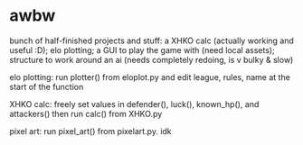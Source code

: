# awbw

bunch of half-finished projects and stuff:
a XHKO calc (actually working and useful :D);
elo plotting;
a GUI to play the game with (need local assets);
structure to work around an ai (needs completely redoing, is v bulky & slow)


elo plotting:
run plotter() from eloplot.py and edit league, rules, name at the start of the function

XHKO calc:
freely set values in defender(), luck(), known_hp(), and attackers() then run calc() from XHKO.py

pixel art:
run pixel_art() from pixelart.py. idk 